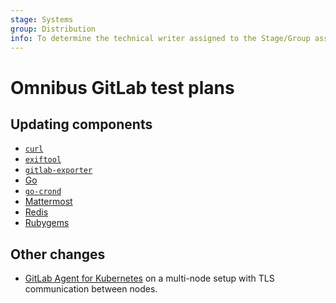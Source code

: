 ```yaml
---
stage: Systems
group: Distribution
info: To determine the technical writer assigned to the Stage/Group associated with this page, see https://handbook.gitlab.com/handbook/product/ux/technical-writing/#assignments
---
```


# Omnibus GitLab test plans

## Updating components

<!-- Keep this list sorted alphabetically. -->
- [`curl`](upgrade-curl-testplan.md) 
- [`exiftool`](upgrade-exiftool-testplan.md)
- [`gitlab-exporter`](upgrade-gitlab-exporter-testplan.md)
- [Go](upgrade-golang-testplan.md)
- [`go-crond`](upgrade-go-crond-testplan.md)
- [Mattermost](upgrade-mattermost-testplan.md)
- [Redis](upgrade-redis-testplan.md)
- [Rubygems](upgrade-rubygems-testplan.md)

## Other changes

- [GitLab Agent for Kubernetes](https://gitlab.com/gitlab-org/cluster-integration/gitlab-agent/-/blob/master/doc/test-multi-node-kas.md) on a multi-node setup with TLS communication between nodes.
